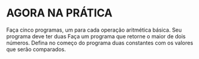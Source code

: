 <h1>AGORA NA PRÁTICA </h1>
Faça cinco programas, um para cada operação aritmética básica. Seu programa deve ter duas Faça um programa que retorne o maior de dois números. Defina no começo do programa duas constantes com os valores que serão comparados.
